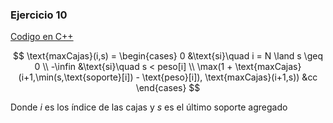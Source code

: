 ### Ejercicio 10

[Codigo en C++](../../Codigo/Ej_10.cpp)

$$
\text{maxCajas}(i,s) = \begin{cases}
0 &\text{si}\quad i = N \land s \geq 0 \\
-\infin &\text{si}\quad  s < peso[i] \\
\max(1 + \text{maxCajas}(i+1,\min(s,\text{soporte}[i]) - \text{peso}[i]), \text{maxCajas}(i+1,s)) &cc
\end{cases}
$$

Donde $i$ es los índice de las cajas y $s$ es el último soporte agregado